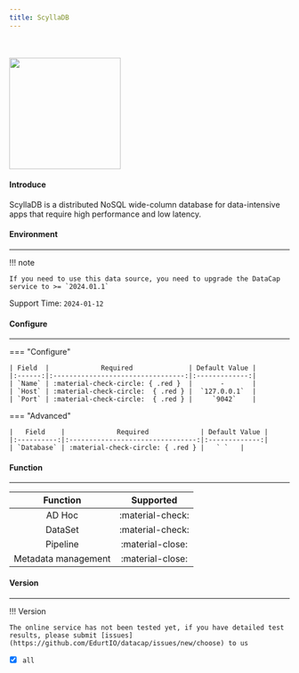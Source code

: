 ```yaml
---
title: ScyllaDB
---
```


<img src="/assets/plugin/scylladb.png" class="connector-logo" style="width: 200px; margin-top: 35px;" />

#### Introduce

ScyllaDB is a distributed NoSQL wide-column database for data-intensive apps that require high performance and low latency.

#### Environment

---

!!! note

    If you need to use this data source, you need to upgrade the DataCap service to >= `2024.01.1`

Support Time: `2024-01-12`

#### Configure

---

=== "Configure"

    | Field  |             Required              | Default Value |
    |:------:|:---------------------------------:|:-------------:|
    | `Name` | :material-check-circle: { .red }  |       -       |
    | `Host` | :material-check-circle:  { .red } |  `127.0.0.1`  |
    | `Port` | :material-check-circle:  { .red } |     `9042`    |

=== "Advanced"

    |   Field    |             Required             | Default Value |
    |:----------:|:--------------------------------:|:-------------:|
    | `Database` | :material-check-circle: { .red } |   ` `   |

#### Function

---

|      Function       |    Supported     |
|:-------------------:|:----------------:|
|       AD Hoc        | :material-check: |
|       DataSet       | :material-check: |
|      Pipeline       | :material-close: |
| Metadata management | :material-close: |

#### Version

---

!!! Version

    The online service has not been tested yet, if you have detailed test results, please submit [issues](https://github.com/EdurtIO/datacap/issues/new/choose) to us

- [x] `all`
